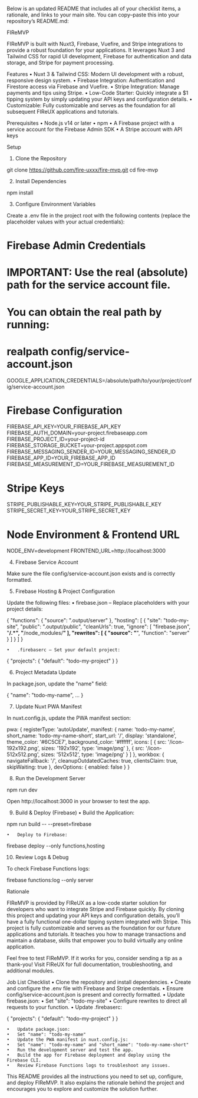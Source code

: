 Below is an updated README that includes all of your checklist items, a rationale, and links to your main site. You can copy–paste this into your repository’s README.md:

FIReMVP

FIReMVP is built with Nuxt3, Firebase, Vuefire, and Stripe integrations to provide a robust foundation for your applications. It leverages Nuxt 3 and Tailwind CSS for rapid UI development, Firebase for authentication and data storage, and Stripe for payment processing.

Features
	•	Nuxt 3 & Tailwind CSS: Modern UI development with a robust, responsive design system.
	•	Firebase Integration: Authentication and Firestore access via Firebase and Vuefire.
	•	Stripe Integration: Manage payments and tips using Stripe.
	•	Low-Code Starter: Quickly integrate a $1 tipping system by simply updating your API keys and configuration details.
	•	Customizable: Fully customizable and serves as the foundation for all subsequent FIReUX applications and tutorials.

Prerequisites
	•	Node.js v14 or later
	•	npm
	•	A Firebase project with a service account for the Firebase Admin SDK
	•	A Stripe account with API keys

Setup

1. Clone the Repository

git clone https://github.com/fire-uxxx/fire-mvp.git
cd fire-mvp

2. Install Dependencies

npm install

3. Configure Environment Variables

Create a .env file in the project root with the following contents (replace the placeholder values with your actual credentials):

# Firebase Admin Credentials
# IMPORTANT: Use the real (absolute) path for the service account file.
# You can obtain the real path by running:
#    realpath config/service-account.json
GOOGLE_APPLICATION_CREDENTIALS=/absolute/path/to/your/project/config/service-account.json

# Firebase Configuration
FIREBASE_API_KEY=YOUR_FIREBASE_API_KEY
FIREBASE_AUTH_DOMAIN=your-project.firebaseapp.com
FIREBASE_PROJECT_ID=your-project-id
FIREBASE_STORAGE_BUCKET=your-project.appspot.com
FIREBASE_MESSAGING_SENDER_ID=YOUR_MESSAGING_SENDER_ID
FIREBASE_APP_ID=YOUR_FIREBASE_APP_ID
FIREBASE_MEASUREMENT_ID=YOUR_FIREBASE_MEASUREMENT_ID

# Stripe Keys
STRIPE_PUBLISHABLE_KEY=YOUR_STRIPE_PUBLISHABLE_KEY
STRIPE_SECRET_KEY=YOUR_STRIPE_SECRET_KEY

# Node Environment & Frontend URL
NODE_ENV=development
FRONTEND_URL=http://localhost:3000

4. Firebase Service Account

Make sure the file config/service-account.json exists and is correctly formatted.

5. Firebase Hosting & Project Configuration

Update the following files:
	•	firebase.json – Replace placeholders with your project details:

{
  "functions": { "source": ".output/server" },
  "hosting": [
    {
      "site": "todo-my-site",
      "public": ".output/public",
      "cleanUrls": true,
      "ignore": [
        "firebase.json",
        "**/.*",
        "**/node_modules/**"
      ],
      "rewrites": [
        { "source": "**", "function": "server" }
      ]
    }
  ]
}


	•	.firebaserc – Set your default project:

{
  "projects": {
    "default": "todo-my-project"
  }
}



6. Project Metadata Update

In package.json, update the "name" field:

{
  "name": "todo-my-name",
  ...
}

7. Update Nuxt PWA Manifest

In nuxt.config.js, update the PWA manifest section:

pwa: {
  registerType: 'autoUpdate',
  manifest: {
    name: 'todo-my-name',
    short_name: 'todo-my-name-short',
    start_url: '/',
    display: 'standalone',
    theme_color: '#6C5CE7',
    background_color: '#ffffff',
    icons: [
      { src: '/icon-192x192.png', sizes: '192x192', type: 'image/png' },
      { src: '/icon-512x512.png', sizes: '512x512', type: 'image/png' }
    ]
  },
  workbox: {
    navigateFallback: '/',
    cleanupOutdatedCaches: true,
    clientsClaim: true,
    skipWaiting: true
  },
  devOptions: {
    enabled: false
  }
}

8. Run the Development Server

npm run dev

Open http://localhost:3000 in your browser to test the app.

9. Build & Deploy (Firebase)
	•	Build the Application:

npm run build -- --preset=firebase


	•	Deploy to Firebase:

firebase deploy --only functions,hosting



10. Review Logs & Debug

To check Firebase Functions logs:

firebase functions:log --only server

Rationale

FIReMVP is provided by FIReUX as a low-code starter solution for developers who want to integrate Stripe and Firebase quickly. By cloning this project and updating your API keys and configuration details, you’ll have a fully functional one-dollar tipping system integrated with Stripe. This project is fully customizable and serves as the foundation for our future applications and tutorials. It teaches you how to manage transactions and maintain a database, skills that empower you to build virtually any online application.

Feel free to test FIReMVP. If it works for you, consider sending a tip as a thank-you! Visit FIReUX for full documentation, troubleshooting, and additional modules.

Job List Checklist
	•	Clone the repository and install dependencies.
	•	Create and configure the .env file with Firebase and Stripe credentials.
	•	Ensure config/service-account.json is present and correctly formatted.
	•	Update firebase.json:
	•	Set "site": "todo-my-site"
	•	Configure rewrites to direct all requests to your function.
	•	Update .firebaserc:

{
  "projects": {
    "default": "todo-my-project"
  }
}


	•	Update package.json:
	•	Set "name": "todo-my-name"
	•	Update the PWA manifest in nuxt.config.js:
	•	Set "name": "todo-my-name" and "short_name": "todo-my-name-short"
	•	Run the development server and test the app.
	•	Build the app for Firebase deployment and deploy using the Firebase CLI.
	•	Review Firebase Functions logs to troubleshoot any issues.

This README provides all the instructions you need to set up, configure, and deploy FIReMVP. It also explains the rationale behind the project and encourages you to explore and customize the solution further.
